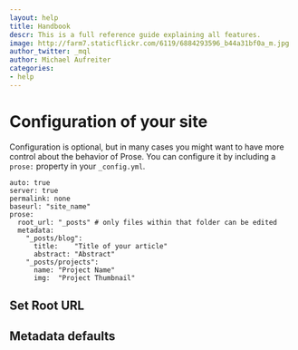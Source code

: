 ```yaml
---
layout: help
title: Handbook
descr: This is a full reference guide explaining all features.
image: http://farm7.staticflickr.com/6119/6884293596_b44a31bf0a_m.jpg
author_twitter: _mql
author: Michael Aufreiter
categories:
- help
---
```


# Configuration of your site

Configuration is optional, but in many cases you might want to have more control about the behavior of Prose. You can configure it by including a `prose:` property in your `_config.yml`.

    auto: true
    server: true
    permalink: none
    baseurl: "site_name"
    prose:
      root_url: "_posts" # only files within that folder can be edited
      metadata:
        "_posts/blog":
          title:    "Title of your article"
          abstract: "Abstract"
        "_posts/projects":
          name: "Project Name"
          img:  "Project Thumbnail"

## Set Root URL

## Metadata defaults